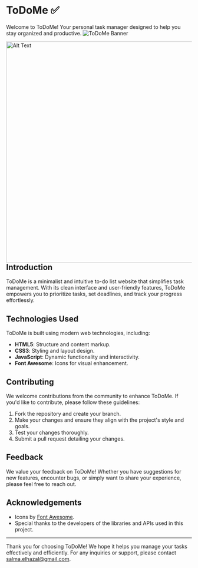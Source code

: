 # ToDoMe ✅

Welcome to ToDoMe! Your personal task manager designed to help you stay organized and productive.
![ToDoMe Banner](https://my-portfolio-alpha-woad.vercel.app/assets/images/to%20do.png)

<img align="right" src="https://my-portfolio-alpha-woad.vercel.app/assets/images/to%20do.png" alt="Alt Text" width="600">




## Introduction

ToDoMe is a minimalist and intuitive to-do list website that simplifies task management. With its clean interface and user-friendly features, ToDoMe empowers you to prioritize tasks, set deadlines, and track your progress effortlessly.


## Technologies Used

ToDoMe is built using modern web technologies, including:

- **HTML5**: Structure and content markup.
- **CSS3**: Styling and layout design.
- **JavaScript**: Dynamic functionality and interactivity.
- **Font Awesome**: Icons for visual enhancement.



## Contributing

We welcome contributions from the community to enhance ToDoMe. If you'd like to contribute, please follow these guidelines:

1. Fork the repository and create your branch.
2. Make your changes and ensure they align with the project's style and goals.
3. Test your changes thoroughly.
4. Submit a pull request detailing your changes.

## Feedback

We value your feedback on ToDoMe! Whether you have suggestions for new features, encounter bugs, or simply want to share your experience, please feel free to reach out.



## Acknowledgements

- Icons by [Font Awesome](https://fontawesome.com/).
- Special thanks to the developers of the libraries and APIs used in this project.

---

Thank you for choosing ToDoMe! We hope it helps you manage your tasks effectively and efficiently. For any inquiries or support, please contact [salma.elhazal@gmail.com](mailto:salma.elhazal@gmail.com).
